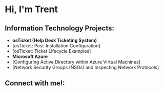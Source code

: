 <h1>Hi, I'm Trent</h1>

<h2> Information Technology Projects:</h2>

- <b> osTicket (Help Desk Ticketing System) </b>
 - [osTicket: Post-Installation Configuration]
 - [osTicket: Ticket Lifecycle Examples]
- <b>Microsoft Azure</b>
 - [Configuring Active Directory within Azure Virtual Machines]
 - [Network Security Groups (NSGs) and Inspecting Network Protocols]

<h2> Connect with me!: </h2>

